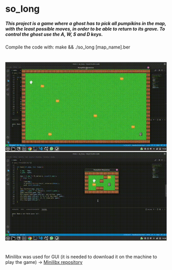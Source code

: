 # so_long

##### This project is a game where a ghost has to pick all pumpikins in the map, with the least possible moves, in order to be able to return to its grave. To control the ghost use the A, W, S and D keys.

Compile the code with: make && ./so_long [map_name].ber
#
![](https://github.com/mycaelli/so_long/blob/master/big_map.gif)
![](https://github.com/mycaelli/so_long/blob/master/link_map.gif)
#
Minilibx was used for GUI (it is needed to download it on the machine to play the game) -> [Minilibx repository](https://github.com/42Paris/minilibx-linux)
#
